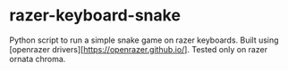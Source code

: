 # razer-keyboard-snake
Python script to run a simple snake game on razer keyboards.
Built using [openrazer drivers][https://openrazer.github.io/].
Tested only on razer ornata chroma.
